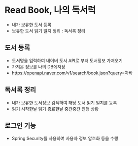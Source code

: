 # Read Book, 나의 독서럭
* 내가 보유한 도서 등록
* 보유한 도서 읽기 일지 정리 : 독서록 정리

## 도서 등록
* 도서명을 입력하여 네이버 도서 API로 부터 도서정보 가져오기
* 가져온 정보를 나의 DB에저장
* https://openapi.naver.com/v1/search/book.json?query=자바

## 독서록 정리
* 내가 보유한 도서정보 검색하여 해당 도서 읽기 일지를 등록
* 읽기 시작한날 읽기 종료한날 중간중간 진행 상황

## 로그인 기능
* Spring Security를 사용하여 사용자 정보 암호화 등을 수행